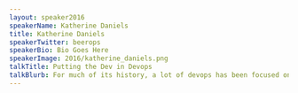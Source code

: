 ```yaml
---
layout: speaker2016
speakerName: Katherine Daniels
title: Katherine Daniels
speakerTwitter: beerops
speakerBio: Bio Goes Here
speakerImage: 2016/katherine_daniels.png
talkTitle: Putting the Dev in Devops
talkBlurb: For much of its history, a lot of devops has been focused on bringing operational thinking to developers, whether that be giving them deployment powers with the magic of containers in the cloud, or giving them the responsibilities of an on-call rotation. Less has been done to bring development thinking to operations, and may ops engineers or sysadmins seem to pride themselves on only writing code that consists of incomprehensible perl or bash. At Etsy, we have a suite of tools we’ve developed to manage the provisioning of servers in our data centers, but this code was all written by ops people and grew organically over time, turning out to be functional but also messy and fragile. In this talk, I’ll go over what I’ve done to bring software engineering practices to this operational tooling, discussing improvements like adding testability, refactoring to make the code easier to understand and modify, and adding real functional testing and deployment processes.
---
```

